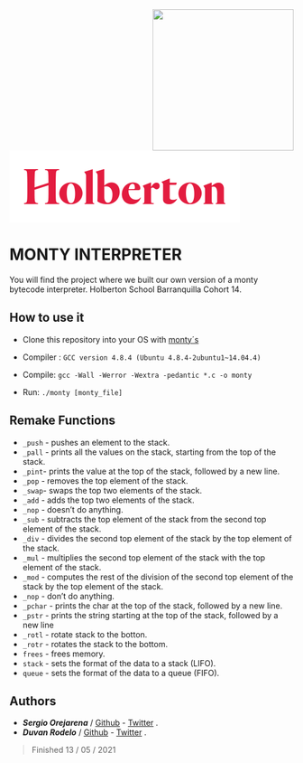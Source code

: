 <div>
<a href="https://github.com/SergioO21/monty">
  <img align="right" src="https://media.tenor.com/images/348ea9e69f31f6a0c7ffd8452bd94eda/tenor.gif" width="250" height="250"/>
</a>
<a href="https://www.holbertonschool.com/">
  <img align="center" src="https://github.com/SergioO21/holbertonschool-low_level_programming/blob/main/holberton-logo.png?raw=true"/>
</a>
</div>

<h1>MONTY INTERPRETER</h1>
You will find the project where we built our own version of a monty bytecode interpreter. Holberton School Barranquilla Cohort 14.
<h2>How to use it</h2>

- Clone this repository into your OS with [monty´s](https://github.com/SergioO21/monty.git)
 
- Compiler :  `GCC version 4.8.4 (Ubuntu 4.8.4-2ubuntu1~14.04.4)`

-  Compile:  `gcc -Wall -Werror -Wextra -pedantic *.c -o monty`
-   Run:  `./monty [monty_file]`

<h2>Remake Functions</h2>

 - `_push` - pushes an element to the stack.
 - `_pall` - prints all the values on the stack, starting from the top of the stack.
 - `_pint`- prints the value at the top of the stack, followed by a new line.
 - `_pop` - removes the top element of the stack.
 - `_swap`- swaps the top two elements of the stack.
 - `_add` - adds the top two elements of the stack.
 - `_nop` - doesn’t do anything.
 - `_sub` - subtracts the top element of the stack from the second top element of the stack.
 - `_div` - divides the second top element of the stack by the top element of the stack.
 - `_mul` - multiplies the second top element of the stack with the top element of the stack.
 - `_mod` - computes the rest of the division of the second top element of the stack by the top element of the stack.
 - `_nop` - don’t do anything.
 - `_pchar` - prints the char at the top of the stack, followed by a new line.
 - `_pstr` - prints the string starting at the top of the stack, followed by a new line
 - `_rotl` - rotate stack to the botton.
 - `_rotr` - rotates the stack to the bottom.
 - `frees` - frees memory.
 - `stack` - sets the format of the data to a stack (LIFO).
 - `queue` - sets the format of the data to a queue (FIFO).
<h2> Authors</h2>

 -  ***Sergio Orejarena*** / [Github](https://github.com/SergioO21) - [Twitter](https://twitter.com/SergioOR21) .
 - ***Duvan Rodelo*** / [Github](https://github.com/Rode1o) - [Twitter](https://twitter.com/duvanrode1o) .

> Finished 13 / 05 / 2021
